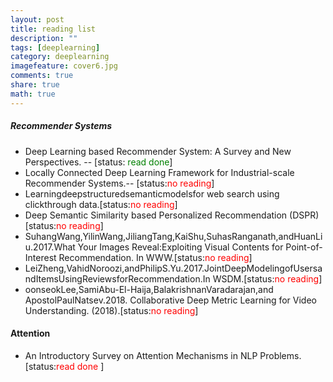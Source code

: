 ```yaml
---
layout: post
title: reading list
description: ""
tags: [deeplearning]
category: deeplearning
imagefeature: cover6.jpg
comments: true
share: true
math: true
---
```


##### Recommender Systems
   * Deep Learning based Recommender System: A Survey and New Perspectives. -- [status:<span style="color:green"> read done</span>]
   * Locally Connected Deep Learning Framework for Industrial-scale Recommender Systems.-- [status:<span style="color:red">no reading</span>]
   * Learningdeepstructuredsemanticmodelsfor web search using clickthrough data.[status:<span style="color:red">no reading</span>]
   * Deep Semantic Similarity based Personalized Recommendation (DSPR) [status:<span style="color:red">no reading</span>]
   * SuhangWang,YilinWang,JiliangTang,KaiShu,SuhasRanganath,andHuanLiu.2017.What Your Images Reveal:Exploiting Visual Contents for Point-of-Interest Recommendation. In WWW.[status:<span style="color:red">no reading</span>]
   * LeiZheng,VahidNoroozi,andPhilipS.Yu.2017.JointDeepModelingofUsersandItemsUsingReviewsforRecommendation.In WSDM.[status:<span style="color:red">no reading</span>]
   * oonseokLee,SamiAbu-El-Haija,BalakrishnanVaradarajan,and ApostolPaulNatsev.2018. Collaborative Deep Metric Learning for
Video Understanding. (2018).[status:<span style="color:red">no reading</span>]

#### Attention
* An Introductory Survey on Attention Mechanisms in NLP Problems.[status:<span style="color:red">read done </span>]
